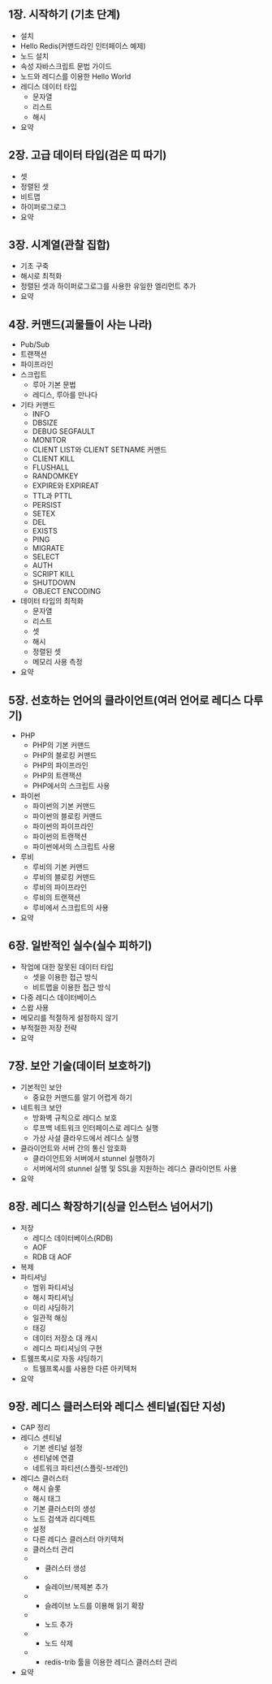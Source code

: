 ## 1장. 시작하기 (기초 단계)
* 설치
* Hello Redis(커맨드라인 인터페이스 예제)
* 노드 설치
* 속성 자바스크립트 문법 가이드
* 노드와 레디스를 이용한 Hello World
* 레디스 데이터 타입
	* 문자열
    * 리스트
    * 해시
* 요약

## 2장. 고급 데이터 타입(검은 띠 따기)
* 셋
* 정렬된 셋
* 비트맵
* 하이퍼로그로그
* 요약

## 3장. 시계열(관찰 집합)
* 기초 구축
* 해시로 최적화
* 정렬된 셋과 하이퍼로그로그를 사용한 유일한 엘리먼트 추가
* 요약

## 4장. 커맨드(괴물들이 사는 나라)
* Pub/Sub
* 트랜잭션
* 파이프라인
* 스크립트
    * 루아 기본 문법
    * 레디스, 루아를 만나다
* 기타 커맨드
    * INFO
    * DBSIZE
    * DEBUG SEGFAULT
    * MONITOR
    * CLIENT LIST와 CLIENT SETNAME 커맨드
    * CLIENT KILL
    * FLUSHALL
    * RANDOMKEY
    * EXPIRE와 EXPIREAT
    * TTL과 PTTL
    * PERSIST
    * SETEX
    * DEL
    * EXISTS
    * PING
    * MIGRATE
    * SELECT
    * AUTH
    * SCRIPT KILL
    * SHUTDOWN
    * OBJECT ENCODING
* 데이터 타입의 최적화
    * 문자열
    * 리스트
    * 셋
    * 해시
    * 정렬된 셋
    * 메모리 사용 측정
* 요약

## 5장. 선호하는 언어의 클라이언트(여러 언어로 레디스 다루기)
* PHP
    * PHP의 기본 커맨드
    * PHP의 블로킹 커맨드
    * PHP의 파이프라인
    * PHP의 트랜잭션
    * PHP에서의 스크립트 사용
* 파이썬
    * 파이썬의 기본 커맨드
    * 파이썬의 블로킹 커맨드
    * 파이썬의 파이프라인
    * 파이썬의 트랜잭션
    * 파이썬에서의 스크립트 사용
* 루비
    * 루비의 기본 커맨드
    * 루비의 블로킹 커맨드
    * 루비의 파이프라인
    * 루비의 트랜잭션
    * 루비에서 스크립트의 사용
* 요약

## 6장. 일반적인 실수(실수 피하기)
* 작업에 대한 잘못된 데이터 타입
    * 셋을 이용한 접근 방식
    * 비트맵을 이용한 접근 방식
* 다중 레디스 데이터베이스
* 스왑 사용
* 메모리를 적절하게 설정하지 않기
* 부적절한 저장 전략
* 요약

## 7장. 보안 기술(데이터 보호하기)
* 기본적인 보안
    * 중요한 커맨드를 알기 어렵게 하기
* 네트워크 보안
    * 방화벽 규칙으로 레디스 보호
    * 루프백 네트워크 인터페이스로 레디스 실행
    * 가상 사설 클라우드에서 레디스 실행
* 클라이언트와 서버 간의 통신 암호화
    * 클라이언트와 서버에서 stunnel 실행하기
    * 서버에서의 stunnel 실행 및 SSL을 지원하는 레디스 클라이언트 사용
* 요약

## 8장. 레디스 확장하기(싱글 인스턴스 넘어서기)
* 저장
    * 레디스 데이터베이스(RDB)
    * AOF
    * RDB 대 AOF
* 복제
* 파티셔닝
    * 범위 파티셔닝
    * 해시 파티셔닝
    * 미리 샤딩하기
    * 일관적 해싱
    * 태깅
    * 데이터 저장소 대 캐시
    * 레디스 파티셔닝의 구현
* 트웸프록시로 자동 샤딩하기
    * 트웸프록시를 사용한 다른 아키텍처
* 요약

## 9장. 레디스 클러스터와 레디스 센티널(집단 지성)
* CAP 정리
* 레디스 센티널
    * 기본 센티널 설정
    * 센티널에 연결
    * 네트워크 파티션(스플릿-브레인)
* 레디스 클러스터
    * 해시 슬롯
    * 해시 태그
    * 기본 클러스터의 생성
    * 노드 검색과 리디렉트
    * 설정
    * 다른 레디스 클러스터 아키텍처
    * 클러스터 관리
    * * 클러스터 생성
    * * 슬레이브/복제본 추가
    * * 슬레이브 노드를 이용해 읽기 확장
    * * 노드 추가
    * * 노드 삭제
    * * redis-trib 툴을 이용한 레디스 클러스터 관리
* 요약 